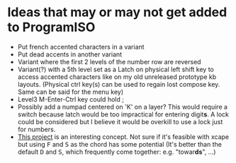# Ideas that may or may not get added to ProgramISO

* Put french accented characters in a variant
* Put dead accents in another variant
* Variant where the first 2 levels of the number row are reversed
* Variant(?) with a 5th level set as a Latch on physical left shift key to access accented characters like on my old unreleased prototype kb layouts. (Physical ctrl key(s) can be used to regain lost compose key. Same can be said for the menu key)
* Level3 M-Enter-Ctrl key could hold ;
* Possibly add a numpad centered on 'K' on a layer? This would require a switch because latch would be too impractical for entering digit**s**. A lock could be considered but I believe it would be overkill to use a lock just for numbers.
* [This project](https://gitlab.com/wsha/chorded_keymap) is an interesting concept. Not sure if it's feasible with xcape but using <kbd>F</kbd> and <kbd>S</kbd> as the chord has some potential (It's better than the default <kbd>D</kbd> and <kbd>S</kbd>, which frequently come together: e.g. "towar**ds**", ...)
